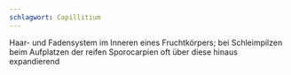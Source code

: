 ```yaml
---
schlagwort: Capillitium
---
```

Haar- und Fadensystem im Inneren eines Fruchtkörpers; bei Schleimpilzen beim Aufplatzen der reifen Sporocarpien oft über diese hinaus expandierend